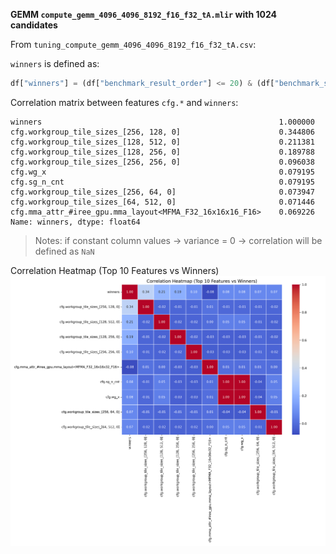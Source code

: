 **GEMM `compute_gemm_4096_4096_8192_f16_f32_tA.mlir` with 1024 candidates**

From `tuning_compute_gemm_4096_4096_8192_f16_f32_tA.csv`:

`winners` is defined as:
```python
df["winners"] = (df["benchmark_result_order"] <= 20) & (df["benchmark_speedup"] < 1)
```

Correlation matrix between features `cfg.*` and `winners`:
```
winners                                                     1.000000
cfg.workgroup_tile_sizes_[256, 128, 0]                      0.344806
cfg.workgroup_tile_sizes_[128, 512, 0]                      0.211381
cfg.workgroup_tile_sizes_[128, 256, 0]                      0.189788
cfg.workgroup_tile_sizes_[256, 256, 0]                      0.096038
cfg.wg_x                                                    0.079195
cfg.sg_n_cnt                                                0.079195
cfg.workgroup_tile_sizes_[256, 64, 0]                       0.073947
cfg.workgroup_tile_sizes_[64, 512, 0]                       0.071446
cfg.mma_attr_#iree_gpu.mma_layout<MFMA_F32_16x16x16_F16>    0.069226
Name: winners, dtype: float64
```
> Notes: if constant column values -> variance = 0 -> correlation will be defined as `NaN`

Correlation Heatmap (Top 10 Features vs Winners)
![Correlation Heatmap (Top 10 Features vs Winners)](https://github.com/RattataKing/shark-ai/blob/dispatch_tuner/sharktuner/dispatch_tuner/single_gemm/compute_gemm_4096_4096_8192_f16_f32_tA/correlation_heatmap.png)